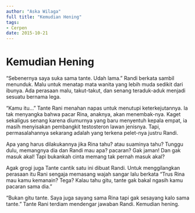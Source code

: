 ```yaml
---
author: "Aska Wilaga"
full title: "Kemudian Hening"
tags:
- Cerpen
date: 2015-10-21
---
```


# Kemudian Hening

“Sebenernya saya suka sama tante. Udah lama.” Randi berkata sambil menunduk. Malu untuk menatap mata wanita yang lebih muda sedikit dari ibunya. Ada perasaan malu, takut-takut, dan senang teraduk-aduk menjadi sesuatu bernama lega.

“Kamu itu…” Tante Rani menahan napas untuk menutupi keterkejutannya. Ia tak menyangka bahwa pacar Rina, anaknya, akan menembak-nya. Kaget sekaligus senang karena diumurnya yang baru menyentuh kepala empat, ia masih menyisakan pembangkit testosteron lawan jenisnya. Tapi, permasalahannya sekarang adalah yang terkena pelet-nya justru Randi.

Apa yang harus dilakukannya jika Rina tahu? atau suaminya tahu? Tunggu dulu, memangnya dia dan Randi mau apa? pacaran? Gak jaman! Dan gak masuk akal! Tapi bukankah cinta memang tak pernah masuk akal?

Agak grogi juga Tante cantik satu ini dibuat Randi. Untuk menggilangkan perasaan itu Rani sengaja memasang wajah sangar lalu berkata “Trus Rina mau kamu kemanain? Tega? Kalau tahu gitu, tante gak bakal ngasih kamu pacaran sama dia.”

“Bukan gitu tante. Saya juga sayang sama Rina tapi gak sesayang kalo sama tante.” Tante Rani terdiam mendengar jawaban Randi. Kemudian hening.
